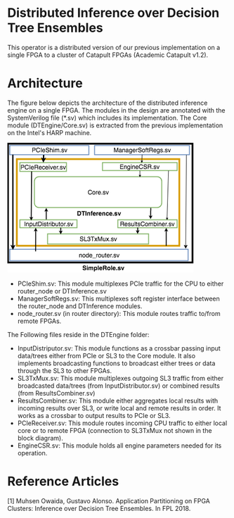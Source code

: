 
# Distributed Inference over Decision Tree Ensembles 

This operator is a distributed version of our previous implementation on a single FPGA to a cluster of Catapult FPGAs (Academic Catapult v1.2). 

# Architecture

The figure below depicts the architecture of the distributed inference engine on a single FPGA. The modules in the design are annotated with the SystemVerilog file (\*.sv) which includes its implementation. The Core module (DTEngine/Core.sv) is extracted from the previous implementation on the Intel's HARP machine. 

![Engine Architecture](arch.png)

- PCIeShim.sv: This module multiplexes PCIe traffic for the CPU to either router_node or DTInference.sv
- ManagerSoftRegs.sv: This multiplexes soft register interface between the router_node and DTInference modules.
- node_router.sv (in router directory): This module routes traffic to/from remote FPGAs.

The Following files reside in the DTEngine folder:
- InputDistriputor.sv: This module functions as a crossbar passing input data/trees either from PCIe or SL3 to the Core module. It also implements broadcasting functions to broadcast either trees or data through the SL3 to other FPGAs.
- SL3TxMux.sv: This module multiplexes outgoing SL3 traffic from either broadcasted data/trees (from InputDistributor.sv) or combined results (from ResultsCombiner.sv)
- ResultsCombiner.sv: This module either aggregates local results with incoming results over SL3, or write local and remote results in order. It works as a crossbar to output results to PCIe or  SL3.
- PCIeReceiver.sv: This module routes incoming CPU traffic to either local core or to remote FPGA (connection to SL3TxMux not shown in the block diagram).
- EngineCSR.sv: This module holds all engine parameters needed for its operation. 

# Reference Articles

[1] Muhsen Owaida, Gustavo Alonso. Application Partitioning on FPGA Clusters: Inference over Decision Tree Ensembles. In FPL 2018.



